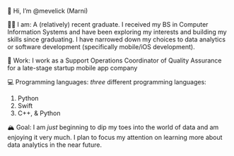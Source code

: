 👋 Hi, I’m @mevelick (Marni)

👩‍💻 I am: A (relatively) recent graduate. I received my BS in Computer Information Systems and have been exploring my interests and building my skills since graduating. I have narrowed down my choices to data analytics or software development (specifically mobile/iOS development).

💼 Work: I work as a Support Operations Coordinator of Quality Assurance for a late-stage startup mobile app company

💻 Programming languages: *three* different programming languages: 
1. Python
2. Swift
3. C++, & Python

🏔️ Goal: I am *just* beginning to dip my toes into the world of data and am enjoying it very much. I plan to focus my attention on learning more about data analytics in the near future.

